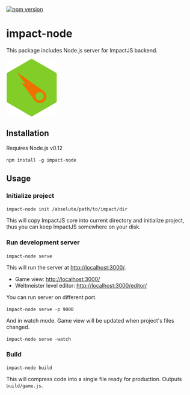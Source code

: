 [![npm version](https://badge.fury.io/js/impact-node.svg)](http://badge.fury.io/js/impact-node)

impact-node
===========

This package includes Node.js server for ImpactJS backend.

![impact-node logo composed of Node.js and Impact logos](impact-node_logo.png)

## Installation

Requires Node.js v0.12

`npm install -g impact-node`

## Usage

### Initialize project

`impact-node init /absolute/path/to/impact/dir`

This will copy ImpactJS core into current directory and initialize project, thus you can keep ImpactJS somewhere on your disk.

### Run development server

`impact-node serve`

This will run the server at [http://localhost:3000/](localhost:3000).

- Game view: [http://localhost:3000/](localhost:3000/)
- Weltmeister level editor: [http://localhost:3000/editor/](localhost:3000/editor/)

You can run server on different port.

`impact-node serve -p 9000`

And in watch mode. Game view will be updated when project's files changed.

`impact-node serve -watch`

### Build

`impact-node build`

This will compress code into a single file ready for production.
Outputs `build/game.js`.

